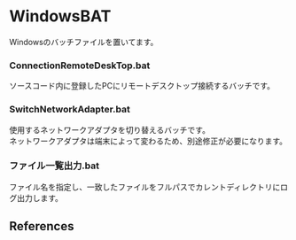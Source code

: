 # WindowsBAT
Windowsのバッチファイルを置いてます。

### ConnectionRemoteDeskTop.bat
ソースコード内に登録したPCにリモートデスクトップ接続するバッチです。
### SwitchNetworkAdapter.bat
使用するネットワークアダプタを切り替えるバッチです。<br>
ネットワークアダプタは端末によって変わるため、別途修正が必要になります。
### ファイル一覧出力.bat
ファイル名を指定し、一致したファイルをフルパスでカレントディレクトリにログ出力します。
## References
